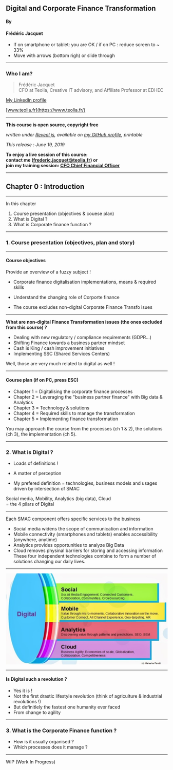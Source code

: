 ## Digital and Corporate Finance Transformation  

#### By
#### Frédéric Jacquet

- If on smartphone or tablet: you are OK / if on PC : reduce screen to ~ 33%
- Move with arrows (bottom righ) or slide through

---

### Who I am?

> Frédéric Jacquet<br />
> CFO at Teolia, Creative IT advisory, and Affiliate Professor at EDHEC    

[My LinkedIn profile](https://www.linkedin.com/in/fr%C3%A9d%C3%A9ric-jacquet-87a21956/)    

[www.teolia.fr](https://www.teolia.fr/)

---

**This course is open source, copyright free**

*written under [Reveal.js](https://revealjs.com/#/), available on [my GitHub profile](https://github.com/fredericjacquet2), printable*

*This release : June 19, 2019*

**To enjoy a live session of this course:      
contact me (frederic.jacquet@teolia.fr) or      
join my training session: [CFO Chief Financial Officer](http://www.lesechos-formation.fr/catalogue/formations-metiers/finance-gestion/cfo-chief-financial-officer.html#programme)**

---

## Chapter 0 : Introduction

----

In this chapter

1. Course presentation (objectives & couese plan)
2. What is Digital ?
3. What is Corporate finance function ?

----

### 1. Course presentation (objectives, plan and story)

----

#### Course objectives  

Provide an overview of a fuzzy subject !   

- Corporate finance digitalisation implementations, means & required skills
- Understand the changing role of Corporte finance

- The course excludes non-digital Corporate Finance Transfo isues

----

**What are non-digital Finance Transformation issues (the ones excluded from this course) ?** 

- Dealing with new regulatory / compliance requirements (GDPR...)
- Shifting Finance towards a business partner mindset
- Cash is King / cash improvement initiatives
- Implementing SSC (Shared Services Centers)    

Well, those are very much related to digital as well !   

----

#### Course plan (if on PC, press ESC)  
- Chapter 1 = Digitalising the corporate finance processes
- Chapter 2 = Leveraging the "business partner finance" with Big data & Analytics
- Chapter 3 = Technology & solutions
- Chapter 4 = Required skills to manage the transformation
- Chapter 5 = Implementing finance transformation

You may approach the course from the processes (ch 1 & 2), the solutions (ch 3), the implementation (ch 5).

----

### 2. What is Digital ?

- Loads of definitions !    

- A matter of perception   

- My prefered definition = technologies, business models and usages driven by intersection of SMAC   

Social media, Mobility, Analytics (big data), Cloud    
= the 4 pilars of Digital

----

Each SMAC component offers specific services to the business  
- Social media widens the scope of communication and information 
- Mobile connectivity (smartphones and tablets) enables accessibility (anywhere, anytime)
- Analytics provides opportunities to analyze Big Data  
- Cloud removes physinal barriers for storing and accessing information  
These four independent technologies combine to form a number of solutions changing our daily lives. 

----

<img src="images/smac.png" style="background:none; border:none; box-shadow:none;"/>

----

#### Is Digital such a revolution ? 

- Yes it is !  
- Not the first drastic lifestyle revolution (think of agriculture & industrial revolutions !)  
- But definitlely the fastest one humanity ever faced   
- From change to agility    

----

### 3. What is the Corporate Finance function ?

- How is it usually organised ?
- Which processes does it manage ?

----

WIP (Work In Progress)
